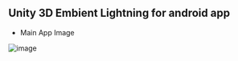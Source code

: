 ## Unity 3D Embient Lightning for android app

- Main App Image

![image](https://user-images.githubusercontent.com/30851459/71235459-95b80b80-233f-11ea-9db6-893d9c5f1081.png)
